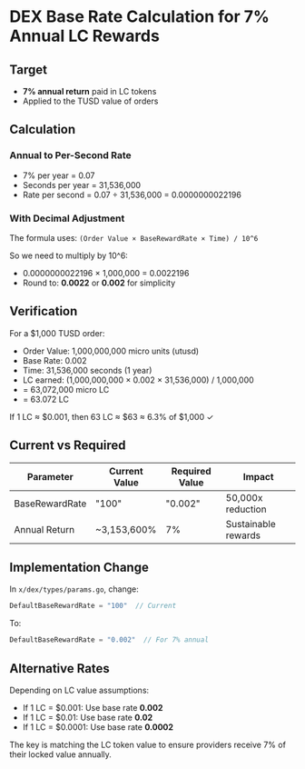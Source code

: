 # DEX Base Rate Calculation for 7% Annual LC Rewards

## Target
- **7% annual return** paid in LC tokens
- Applied to the TUSD value of orders

## Calculation

### Annual to Per-Second Rate
- 7% per year = 0.07
- Seconds per year = 31,536,000
- Rate per second = 0.07 ÷ 31,536,000 = 0.0000000022196

### With Decimal Adjustment
The formula uses: `(Order Value × BaseRewardRate × Time) / 10^6`

So we need to multiply by 10^6:
- 0.0000000022196 × 1,000,000 = 0.0022196
- Round to: **0.0022** or **0.002** for simplicity

## Verification

For a $1,000 TUSD order:
- Order Value: 1,000,000,000 micro units (utusd)
- Base Rate: 0.002
- Time: 31,536,000 seconds (1 year)
- LC earned: (1,000,000,000 × 0.002 × 31,536,000) / 1,000,000
- = 63,072,000 micro LC
- = 63.072 LC

If 1 LC ≈ $0.001, then 63 LC ≈ $63 ≈ 6.3% of $1,000 ✓

## Current vs Required

| Parameter | Current Value | Required Value | Impact |
|-----------|--------------|----------------|---------|
| BaseRewardRate | "100" | "0.002" | 50,000x reduction |
| Annual Return | ~3,153,600% | 7% | Sustainable rewards |

## Implementation Change

In `x/dex/types/params.go`, change:
```go
DefaultBaseRewardRate = "100"  // Current
```

To:
```go
DefaultBaseRewardRate = "0.002"  // For 7% annual
```

## Alternative Rates

Depending on LC value assumptions:
- If 1 LC = $0.001: Use base rate **0.002**
- If 1 LC = $0.01: Use base rate **0.02**
- If 1 LC = $0.0001: Use base rate **0.0002**

The key is matching the LC token value to ensure providers receive 7% of their locked value annually.